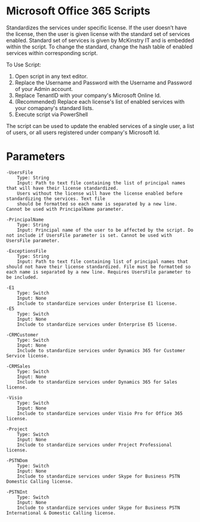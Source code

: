 # Microsoft Office 365 Scripts
Standardizes the services under specific license. If the user doesn’t have the license, then the user is given license with the standard set of services enabled. Standard set of services is given by McKinstry IT and is embedded within the script. To change the standard, change the hash table of enabled services within corresponding script.

To Use Script:
1. Open script in any text editor.
2. Replace the Username and Password with the Username and Password of your Admin account.
3. Replace TenantID with your company's Microsoft Online Id.
4. (Recommended) Replace each license's list of enabled services with your comapany's standard lists.
5. Execute script via PowerShell

The script can be used to update the enabled services of a single user, a list of users, or all users registered under company's Microsoft Id.

# Parameters
	-UsersFile 
		Type: String
		Input: Path to text file containing the list of principal names that will have their license standardized.
		Users without the license will have the license enabled before standardizing the services. Text file
		should be formatted so each name is separated by a new line. Cannot be used with PrincipalName parameter.
		
	-PrincipalName 
		Type: String
		Input: Principal name of the user to be affected by the script. Do not include if UsersFile parameter is set. Cannot be used with UsersFile parameter.
		
	-ExceptionsFile 
		Type: String
		Input: Path to text file containing list of principal names that should not have their license standardized. File must be formatted so each name is separated by a new line. Requires UsersFile parameter to be included.
	
	-E1
		Type: Switch
		Input: None
		Include to standardize services under Enterprise E1 license.
	-E5 
		Type: Switch
		Input: None
		Include to standardize services under Enterprise E5 license.
	
	-CRMCustomer 
		Type: Switch
		Input: None
		Include to standardize services under Dynamics 365 for Customer Service license.
	
	-CRMSales 
		Type: Switch
		Input: None
		Include to standardize services under Dynamics 365 for Sales license.
	
	-Visio 
		Type: Switch
		Input: None
		Include to standardize services under Visio Pro for Office 365 license.
	
	-Project 
		Type: Switch
		Input: None
		Include to standardize services under Project Professional license.
	
	-PSTNDom 
		Type: Switch
		Input: None
		Include to standardize services under Skype for Business PSTN Domestic Calling license.
	
	-PSTNInt 
		Type: Switch
		Input: None
		Include to standardize services under Skype for Business PSTN International & Domestic Calling license.

